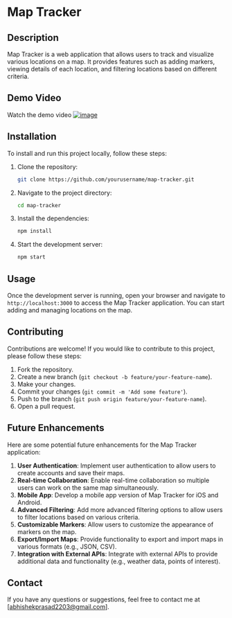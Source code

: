 # Map Tracker

## Description
Map Tracker is a web application that allows users to track and visualize various locations on a map. It provides features such as adding markers, viewing details of each location, and filtering locations based on different criteria.

## Demo Video

Watch the demo video [![image](https://github.com/user-attachments/assets/04d05908-d9f9-46da-bd56-dca9eb852458)](https://youtu.be/NOm0hyQFxmc?si=Bpfod5xcDPR5NLJi)

## Installation
To install and run this project locally, follow these steps:

1. Clone the repository:
    ```bash
    git clone https://github.com/yourusername/map-tracker.git
    ```

2. Navigate to the project directory:
    ```bash
    cd map-tracker
    ```

3. Install the dependencies:
    ```bash
    npm install
    ```

4. Start the development server:
    ```bash
    npm start
    ```

## Usage
Once the development server is running, open your browser and navigate to `http://localhost:3000` to access the Map Tracker application. You can start adding and managing locations on the map.

## Contributing
Contributions are welcome! If you would like to contribute to this project, please follow these steps:

1. Fork the repository.
2. Create a new branch (`git checkout -b feature/your-feature-name`).
3. Make your changes.
4. Commit your changes (`git commit -m 'Add some feature'`).
5. Push to the branch (`git push origin feature/your-feature-name`).
6. Open a pull request.

## Future Enhancements
Here are some potential future enhancements for the Map Tracker application:
1. **User Authentication**: Implement user authentication to allow users to create accounts and save their maps.
2. **Real-time Collaboration**: Enable real-time collaboration so multiple users can work on the same map simultaneously.
3. **Mobile App**: Develop a mobile app version of Map Tracker for iOS and Android.
4. **Advanced Filtering**: Add more advanced filtering options to allow users to filter locations based on various criteria.
5. **Customizable Markers**: Allow users to customize the appearance of markers on the map.
6. **Export/Import Maps**: Provide functionality to export and import maps in various formats (e.g., JSON, CSV).
7. **Integration with External APIs**: Integrate with external APIs to provide additional data and functionality (e.g., weather data, points of interest).

## Contact
If you have any questions or suggestions, feel free to contact me at [abhishekprasad2203@gmail.com].
